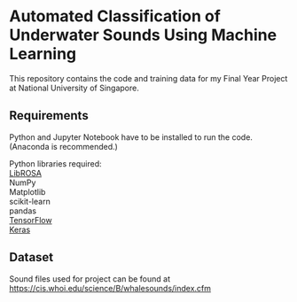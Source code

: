 # Automated Classification of Underwater Sounds Using Machine Learning

This repository contains the code and training data for my Final Year Project at National University of Singapore.

## Requirements

Python and Jupyter Notebook have to be installed to run the code. (Anaconda is recommended.)  
  
Python libraries required:  
[LibROSA](https://librosa.github.io/librosa/install.html)  
NumPy  
Matplotlib  
scikit-learn  
pandas  
[TensorFlow](https://www.tensorflow.org/install/)  
[Keras](https://keras.io/#installation)  

## Dataset

Sound files used for project can be found at https://cis.whoi.edu/science/B/whalesounds/index.cfm
